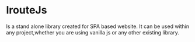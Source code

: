 # IrouteJs
Is a stand alone library created for SPA based website.
It can be used within any project,whether you are using vanilla js or any other existing library.

